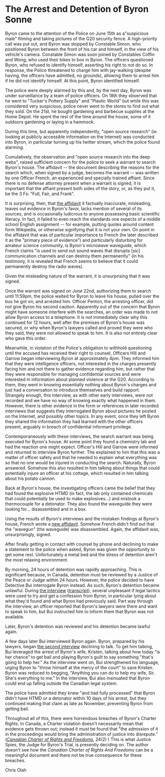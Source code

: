 
The Arrest and Detention of Byron Sonne
========================================

Byron came to the attention of the Police on June 15th as a"suspicious male" filming and taking pictures of the G20 security fence. A high-priority call was put out, and Byron was stopped by Constable Simon, who positioned Byron between the front of his car and himself, in the view of his vehicle's camera. Constable Simon was soon joined by Constables Coffin and Wong, who used their bikes to box in Byron. The officers questioned Byron, who refused to identify himself, asserting his right to not do so. In response, the Police threatened to charge him with jay-walking (despite having, the officers have admitted, no grounds), allowing them to arrest him if he did not identify himself. At this point, Byron identified himself. 

The police were deeply alarmed by this and, by the next day, Byron was under surveillance by a team of police officers. On 18th they observed that he went to "Tucker's Pottery Supply" and "Plastic World" but while this was considered very suspicious, police never went to the stores to find out what they sold. On the 21st, he bought gardening and barbecue supplies at the Home Depot. He spent the rest of the time around the house, some of it outdoors gardening or laying in a hammock.

During this time, but apparently independently, "open source research" (ie. looking at publicly accessible information on the Internet) was conducted into Byron, in particular turning up his twitter stream, which the police found alarming. 

Cumulatively, the observation and "open source research into the deep webs", raised sufficient concern for the police to seek a warrant to search Byron's house. The affidavit -- the document describing the reasons for the search which, when signed by a judge, becomes the warrant -- was written by one Officer French, an experienced and specially trained affiant. Since there is no defense attorney present when a warrant is signed, it is important that the affiant present both sides of the story, or, as they put it, be the 3 Fs: "Full, Fair, and Frank". 

It is surprising, then, that [the affidavit][warrant1] it factually inaccurate, misleading, leaves out evidence in Byron's favor, lacks mention of several of its sources, and is occasionally ludicrous to anyone possessing basic scientific literacy. In fact, it failed to even reach the standards one expects of a middle school English assignment -- for example, putting quotes around content form Wikipedia, or otherwise signifying that it is not your own. On point in the affidavit that was of particular importance to French (he later described it as the "primary piece of evidence") and particularly disturbing for amateur science community, is Byron's microwave waveguide, which French claims "is used to send out sound waves that disrupts [sic] communication channels and can destroy them permanently" (in his testimony, it is revealed that French seems to believe that it could permanently destroy the radio waves). 

Given the misleading nature of the warrant, it is unsurprising that it was signed. 

Once the warrant was signed on June 22nd, authorizing them to search until 11:59pm, the police waited for Byron to leave his house, pulled over the bus he got on, and arrested him. Officer Penton, the arresting officer, did not give Byron his second caution. Apparently out of the concern that Byron might have someone interfere with the searches, an order was made to not allow Byron access to a telephone. It is not immediately clear why this continued for 12 hours, well after the premises of Byron's house was secured, or why when Byron's lawyers called and proved they were who they said, they were not allowed to speak to him. It is also not entirely clear who gave this order.

Meanwhile, in violation of the Police's obligation to withhold questioning until the accused has received their right to counsel, Officers Hill and Garrow began interviewing Byron at approximately 4pm. They informed him that they were intelligence officers, not interested in the charges presently facing him and not there to gather evidence regarding him, but rather that they were responsible for managing confidential sources and were interested in information about planned violence at the G20. According to them, they went in knowing essentially nothing about Byron's charges and just had a conversation to introduce themselves and build rapport. Strangely enough, this interview, as with other early interviews, were not recorded and we have no way of knowing exactly what happened in them. However, there is other evidence in the form or references in later recorded interviews that suggests they interrogated Byron about pictures he posted on the Internet, and possibly other topics. In any event, once they left Byron they shared the information they had learned with the other officers present, arguably in breach of confidential informant privilege.

Contemporaneously with these interviews, the search warrant was being executed for Byron's house. At some point they found a chemistry lab and had the reaction one might expect. Officer's Hill and Garrow were informed and returned to interview Byron further. The explained to him that this was a matter of officer safety and that he needed to explain what everything was so that no one would be injured in conducting the search. Naturally, Byron answered. Somehow this also resulted in him talking about things that could potentially injure an officer at his cottage, which resulted in him talking about his potato cannon.

Back at Byron's house, the investigating officers came the belief that they had found the explosive HTMD (in fact, the lab only contained chemicals that could potentially be used to make explosives...) and mistook a thermocouple for a detonator. They also found the waveguide they were looking for... disassembled and in a box.

Using the results of Byron's interviews and the mistaken findings at Byron's house, French wrote a [new affidavit][warrant2]. Somehow French didn't find out that the "wavegun" (the waveguide) was disassembled. Again, the affidavit was, unsurprisingly, signed.

After finally getting in contact with counsel by phone and declining to make a statement to the police when asked, Byron was given the opportunity to get some rest. Unfortunately a metal bed and the stress of detention aren't the most relaxing environment.

By morning, 24 hours of detention was rapidly approaching. This is significant because, in Canada, detention must be reviewed by a Justice of the Peace or Judge within 24 hours. However, the police decided to have Detective Bui interrogate Byron instead. As such, Byron's detention became unlawful. During [the interview][interview1] ([transcript][interview1t]), several unpleasant if legal tactics were used to try and get a confession from Byron, in particular lying about what they'd found and what Byron had previously said. Part way through the interview, an officer reported that Byron's lawyers were there and want to speak to him, but Bui instructed him to inform them that Byron was not available.

Later, Byron's detention was reviewed and his detention became lawful again.

A few days later Bui interviewed Byron again. Byron, prepared by his lawyers, began [the second interview][interview2] declining to talk. To get him talking, Bui leveraged the arrest of Byron's wife, Kristen, talking about how today "is her chance" to get bail and playing Byron's guilt to say something "that's going to help her." As the interview went on, Bui strengthened his language, urging Byron to "throw himself at the mercy of the court" to save Kristen. Byron was reduced to begging, "Anything you can do to help my wife,
Sir. She's everything to me." In the interview, Bui also insinuated that Byron could end up falling outside the Canadian legal system.

The police have admitted they knew "and had fully processed" that Byron didn't have HTMD or a detonator within 10 days of his arrest, but they continued making that claim as late as November, preventing Byron from getting bail.

Throughout all of this, there were horrendous breaches of Byron's Charter Rights. In Canada, a Charter violation doesn't necessarily mean that evidence gets thrown out; instead it must be found that "the admission of it in the proceedings would bring the administration of justice into disrepute." ([_Canadian Charter of Rights and Freedoms_][ccrf], 24(2) ) This is what Justice Spies, the Judge for Byron's Trial, is presently deciding on. The author doesn't see how the _Canadian Charter of Rights And Freedoms_ can be a meaningful document and there not be true consequence for these breaches.

Chris Olah


[warrant1]: https://github.com/colah/ByronTrialNotes/raw/master/court-documents/warrant-June22-58Elderwood.pdf
[warrant2]: https://github.com/colah/ByronTrialNotes/raw/master/court-documents/warrant-June23-58Elderwood-cottages.pdf
[interview1]: http://www.youtube.com/watch?v=RTX7Gw7YJpc
[interview1t]: https://github.com/colah/ByronTrialNotes/blob/master/evidence/Bui-interview-1.md
[interview2]: http://www.youtube.com/watch?v=7o6ADO8Czf0
[ccrf]: http://en.wikipedia.org/wiki/Canadian_Charter_of_Rights_and_Freedoms


